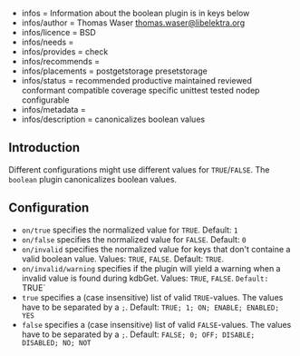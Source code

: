 - infos = Information about the boolean plugin is in keys below
- infos/author = Thomas Waser <thomas.waser@libelektra.org>
- infos/licence = BSD
- infos/needs =
- infos/provides = check
- infos/recommends =
- infos/placements = postgetstorage presetstorage
- infos/status = recommended productive maintained reviewed conformant compatible coverage specific unittest tested nodep configurable
- infos/metadata =
- infos/description = canonicalizes boolean values

## Introduction ##

Different configurations might use different values for `TRUE`/`FALSE`. The `boolean` plugin canonicalizes boolean values.

## Configuration ##

- `on/true` specifies the normalized value for `TRUE`. Default: `1`
- `on/false` specifies the normalized value for `FALSE`. Default: `0`
- `on/invalid` specifies the normalized value for keys that don't containe a valid boolean value. Values: `TRUE`, `FALSE`. Default: `TRUE`.
- `on/invalid/warning` specifies if the plugin will yield a warning when a invalid value is found during kdbGet. Values: `TRUE`, `FALSE`. `Default: `TRUE`
- `true` specifies a (case insensitive) list of valid `TRUE`-values. The values have to be separated by a `;`. Default: `TRUE; 1; ON; ENABLE; ENABLED; YES` 
- `false` specifies a (case insensitive) list of valid `FALSE`-values. The values have to be separated by a `;`. Default: `FALSE; 0; OFF; DISABLE; DISABLED; NO; NOT`
